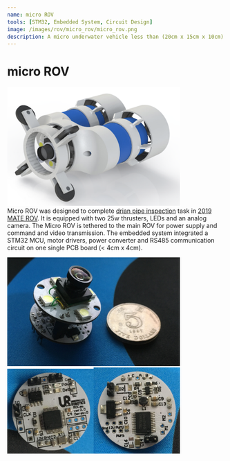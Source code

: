 ```yaml
---
name: micro ROV
tools: [STM32, Embedded System, Circuit Design]
image: /images/rov/micro_rov/micro_rov.png
description: A micro underwater vehicle less than (20cm x 15cm x 10cm)
---
```


# micro ROV
<img src="/images/rov/micro_rov/micro_rov.png" width="400">\
Micro ROV was designed to complete [drian pipe inspection](https://youtu.be/74NfNVIC7gQ?si=ROAnxh4pmuXip2_a&t=71) task in [2019 MATE ROV](https://materovcompetition.org/2019-competition-archive). It is equipped with two 25w thrusters, LEDs and an analog camera. The Micro ROV is tethered to the main ROV for power supply and command and video transmission. The embedded system integrated a STM32 MCU, motor drivers, power converter and RS485 communication circuit on one single PCB board (\< 4cm x 4cm).

<img src="/images/rov/micro_rov/PCB.JPG" width="400">
<img src="/images/rov/micro_rov/pcb_front.JPG" width="200"><img src="/images/rov/micro_rov/pcb_back.JPG" width="200">
